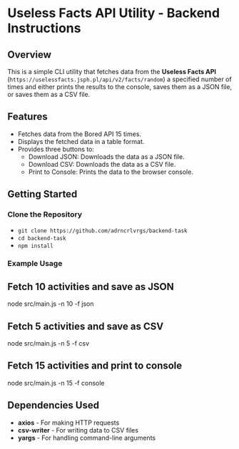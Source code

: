 # Useless Facts API Utility - Backend Instructions

## **Overview**  
This is a simple CLI utility that fetches data from the **Useless Facts API** (`https://uselessfacts.jsph.pl/api/v2/facts/random`) a specified number of times and either prints the results to the console, saves them as a JSON file, or saves them as a CSV file.

## Features

- Fetches data from the Bored API 15 times.
- Displays the fetched data in a table format.
- Provides three buttons to:
  - Download JSON: Downloads the data as a JSON file.
  - Download CSV: Downloads the data as a CSV file.
  - Print to Console: Prints the data to the browser console.

## **Getting Started**  

### **Clone the Repository**  

- `git clone https://github.com/adrncrlvrgs/backend-task`
- `cd backend-task`
- `npm install`

### **Example Usage** 

## Fetch 10 activities and save as JSON
node src/main.js -n 10 -f json

## Fetch 5 activities and save as CSV
node src/main.js -n 5 -f csv

## Fetch 15 activities and print to console
node src/main.js -n 15 -f console

## **Dependencies Used**  
- **axios** - For making HTTP requests  
- **csv-writer** - For writing data to CSV files  
- **yargs** - For handling command-line arguments  



